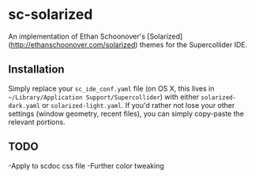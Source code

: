 # sc-solarized

An implementation of Ethan Schoonover's [Solarized] (http://ethanschoonover.com/solarized) themes for the Supercollider IDE.

## Installation

Simply replace your `sc_ide_conf.yaml` file (on OS X, this lives in `~/Library/Application Support/Supercollider`) with either `solarized-dark.yaml` or `solarized-light.yaml`. If you'd rather not lose your other settings (window geometry, recent files), you can simply copy-paste the relevant portions.

## TODO

-Apply to scdoc css file
-Further color tweaking
